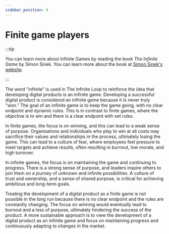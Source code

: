 ```yaml
---
sidebar_position: 6
---
```


# Finite game players

:::tip

You can learn more about Infinite Games by reading the book *The Infinite Game* by Simon Sinek. You can learn more about the book at [Simon Sinek's website](https://simonsinek.com//books/the-infinite-game/).

:::

The word "infinite" is used in The Infinite Loop to reinforce the idea that developing digital products is an infinite game. Developing a successful digital product is considered an infinite game because it is never truly "won." The goal of an infinite game is to keep the game going, with no clear endpoint and dynamic rules. This is in contrast to finite games, where the objective is to win and there is a clear endpoint with set rules.

In finite games, the focus is on winning, and this can lead to a weak sense of purpose. Organisations and individuals who play to win at all costs may sacrifice their values and relationships in the process, ultimately losing the game. This can lead to a culture of fear, where employees feel pressure to meet targets and achieve results, often resulting in burnout, low morale, and high turnover.

In infinite games, the focus is on maintaining the game and continuing to progress. There is a strong sense of purpose, and leaders inspire others to join them on a journey of unknown and infinite possibilities. A culture of trust and ownership, and a sense of shared purpose, is critical for achieving ambitious and long-term goals.

Treating the development of a digital product as a finite game is not possible in the long run because there is no clear endpoint and the rules are constantly changing. The focus on winning would eventually lead to burnout and a loss of purpose, ultimately hindering the success of the product. A more sustainable approach is to view the development of a digital product as an infinite game and focus on maintaining progress and continuously adapting to changes in the market.
